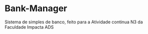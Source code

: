 # Bank-Manager
Sistema de simples de banco, feito para a Atividade continua N3 da Faculdade Impacta ADS
